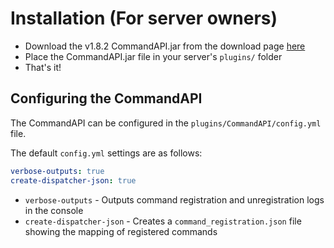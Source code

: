 # Installation (For server owners)

* Download the v1.8.2 CommandAPI.jar from the download page [here](https://github.com/JorelAli/1.13-Command-API/releases/tag/v1.8.2)
* Place the CommandAPI.jar file in your server's `plugins/` folder
* That's it!

## Configuring the CommandAPI

The CommandAPI can be configured in the `plugins/CommandAPI/config.yml` file.

The default `config.yml` settings are as follows:
 
```yaml
verbose-outputs: true
create-dispatcher-json: true
```

* `verbose-outputs` - Outputs command registration and unregistration logs in the console
* `create-dispatcher-json` - Creates a `command_registration.json` file showing the mapping of registered commands

